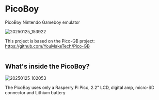 # PicoBoy
PicoBoy Nintendo Gameboy emulator <cr>

![20250125_153922](https://github.com/user-attachments/assets/92d04166-2b66-4824-af5c-be4717eea7c7)


This project is based on the Pico-GB project: https://github.com/YouMakeTech/Pico-GB<br>
<br>
## What's inside the PicoBoy? <cr>
<cr>

![20250125_102053](https://github.com/user-attachments/assets/bee4680c-ffb9-4c7f-8746-392bec679805)

  
<cr>
The PicoBoy uses only a Rasperry Pi Pico, 2.2" LCD, digital amp, micro-SD connector and Lithium battery<cr>

